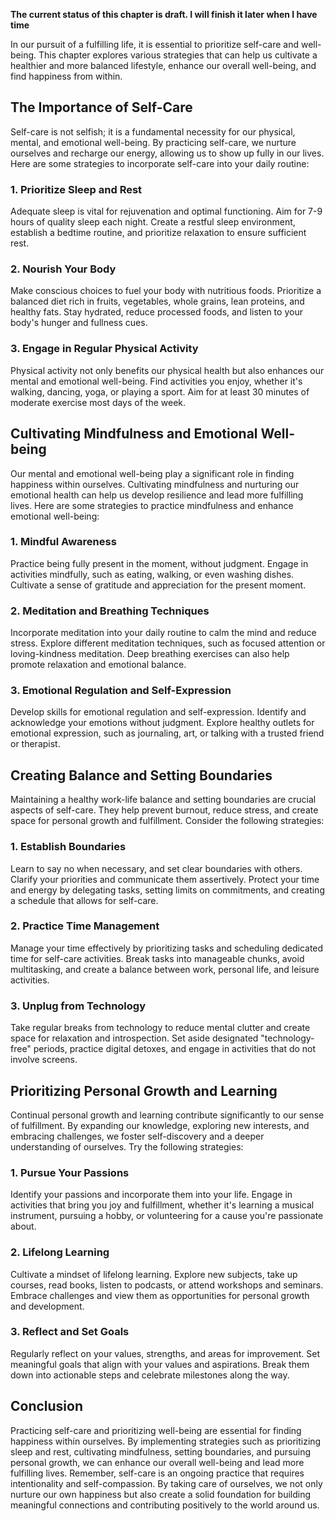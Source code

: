 **The current status of this chapter is draft. I will finish it later when I have time**

In our pursuit of a fulfilling life, it is essential to prioritize self-care and well-being. This chapter explores various strategies that can help us cultivate a healthier and more balanced lifestyle, enhance our overall well-being, and find happiness from within.

The Importance of Self-Care
---------------------------

Self-care is not selfish; it is a fundamental necessity for our physical, mental, and emotional well-being. By practicing self-care, we nurture ourselves and recharge our energy, allowing us to show up fully in our lives. Here are some strategies to incorporate self-care into your daily routine:

### 1. Prioritize Sleep and Rest

Adequate sleep is vital for rejuvenation and optimal functioning. Aim for 7-9 hours of quality sleep each night. Create a restful sleep environment, establish a bedtime routine, and prioritize relaxation to ensure sufficient rest.

### 2. Nourish Your Body

Make conscious choices to fuel your body with nutritious foods. Prioritize a balanced diet rich in fruits, vegetables, whole grains, lean proteins, and healthy fats. Stay hydrated, reduce processed foods, and listen to your body's hunger and fullness cues.

### 3. Engage in Regular Physical Activity

Physical activity not only benefits our physical health but also enhances our mental and emotional well-being. Find activities you enjoy, whether it's walking, dancing, yoga, or playing a sport. Aim for at least 30 minutes of moderate exercise most days of the week.

Cultivating Mindfulness and Emotional Well-being
------------------------------------------------

Our mental and emotional well-being play a significant role in finding happiness within ourselves. Cultivating mindfulness and nurturing our emotional health can help us develop resilience and lead more fulfilling lives. Here are some strategies to practice mindfulness and enhance emotional well-being:

### 1. Mindful Awareness

Practice being fully present in the moment, without judgment. Engage in activities mindfully, such as eating, walking, or even washing dishes. Cultivate a sense of gratitude and appreciation for the present moment.

### 2. Meditation and Breathing Techniques

Incorporate meditation into your daily routine to calm the mind and reduce stress. Explore different meditation techniques, such as focused attention or loving-kindness meditation. Deep breathing exercises can also help promote relaxation and emotional balance.

### 3. Emotional Regulation and Self-Expression

Develop skills for emotional regulation and self-expression. Identify and acknowledge your emotions without judgment. Explore healthy outlets for emotional expression, such as journaling, art, or talking with a trusted friend or therapist.

Creating Balance and Setting Boundaries
---------------------------------------

Maintaining a healthy work-life balance and setting boundaries are crucial aspects of self-care. They help prevent burnout, reduce stress, and create space for personal growth and fulfillment. Consider the following strategies:

### 1. Establish Boundaries

Learn to say no when necessary, and set clear boundaries with others. Clarify your priorities and communicate them assertively. Protect your time and energy by delegating tasks, setting limits on commitments, and creating a schedule that allows for self-care.

### 2. Practice Time Management

Manage your time effectively by prioritizing tasks and scheduling dedicated time for self-care activities. Break tasks into manageable chunks, avoid multitasking, and create a balance between work, personal life, and leisure activities.

### 3. Unplug from Technology

Take regular breaks from technology to reduce mental clutter and create space for relaxation and introspection. Set aside designated "technology-free" periods, practice digital detoxes, and engage in activities that do not involve screens.

Prioritizing Personal Growth and Learning
-----------------------------------------

Continual personal growth and learning contribute significantly to our sense of fulfillment. By expanding our knowledge, exploring new interests, and embracing challenges, we foster self-discovery and a deeper understanding of ourselves. Try the following strategies:

### 1. Pursue Your Passions

Identify your passions and incorporate them into your life. Engage in activities that bring you joy and fulfillment, whether it's learning a musical instrument, pursuing a hobby, or volunteering for a cause you're passionate about.

### 2. Lifelong Learning

Cultivate a mindset of lifelong learning. Explore new subjects, take up courses, read books, listen to podcasts, or attend workshops and seminars. Embrace challenges and view them as opportunities for personal growth and development.

### 3. Reflect and Set Goals

Regularly reflect on your values, strengths, and areas for improvement. Set meaningful goals that align with your values and aspirations. Break them down into actionable steps and celebrate milestones along the way.

Conclusion
----------

Practicing self-care and prioritizing well-being are essential for finding happiness within ourselves. By implementing strategies such as prioritizing sleep and rest, cultivating mindfulness, setting boundaries, and pursuing personal growth, we can enhance our overall well-being and lead more fulfilling lives. Remember, self-care is an ongoing practice that requires intentionality and self-compassion. By taking care of ourselves, we not only nurture our own happiness but also create a solid foundation for building meaningful connections and contributing positively to the world around us.

